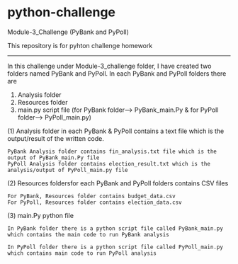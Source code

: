 # python-challenge
Module-3_Challenge (PyBank and PyPoll) 

This repository is for pyhton challenge homework

-----------------------------------------------------------------------------------------------------------------------------------------

In this challenge under Module-3_challenge folder, I have created two folders named PyBank and PyPoll. In each PyBank and PyPoll folders there are
1) Analysis folder
2) Resources folder
3) main.py script file (for PyBank folder--> PyBank_main.Py & for PyPoll folder--> PyPoll_main.py) 

(1) Analysis folder in each PyBank & PyPoll contains a text file which is the output/result of the written code.

	PyBank Analysis folder contains fin_analysis.txt file which is the output of PyBank_main.Py file
	PyPoll Analysis folder contains election_result.txt which is the analysis/output of PyPoll_main.py file

(2) Resources foldersfor each PyBank and PyPoll folders contains CSV files

	For PyBank, Resources folder contains budget_data.csv
	For PyPoll, Resources folder contains election_data.csv

(3) main.Py python file

	In PyBank folder there is a python script file called PyBank_main.py which contains the main code to run PyBank analysis

	In PyPoll folder there is a python script file called PyPoll_main.py which contains main code to run PyPoll analysis

